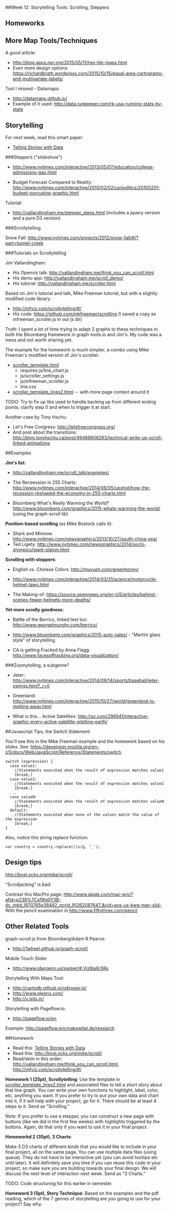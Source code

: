 
##Week 12: Storytelling Tools: Scrolling, Steppers

## Homeworks


## More Map Tools/Techniques

A good article:

* http://blog.apps.npr.org/2015/05/11/hex-tile-maps.html
* Even more design options: https://richardbrath.wordpress.com/2015/10/15/equal-area-cartograms-and-multivariate-labels/

Tool I missed - Datamaps:

* http://datamaps.github.io/
* Example of it used: http://data.runkeeper.com/rk-usa-running-stats-by-state


## Storytelling

For next week, read this smart paper:

* [Telling Stories with Data](http://vis.stanford.edu/files/2010-Narrative-InfoVis.pdf)


###Steppers ("slideshow")

* http://www.nytimes.com/interactive/2013/05/07/education/college-admissions-gap.html

* Budget Forecast Compared to Reality: http://www.nytimes.com/interactive/2010/02/02/us/politics/20100201-budget-porcupine-graphic.html

Tutorial:

* http://vallandingham.me/stepper_steps.html (includes a jquery version and a pure D3 version)


###Scrollytelling


Snow Fall: http://www.nytimes.com/projects/2012/snow-fall/#/?part=tunnel-creek


###Tutorials on Scrollytelling

Jim Vallandingham:

* His Openvis talk: http://vallandingham.me/think_you_can_scroll.html
* His demo app: http://vallandingham.me/scroll_demo/
* His tutorial: http://vallandingham.me/scroller.html

Based on Jim's tutorial and talk, Mike Freeman tutorial, but with a slightly modified code library:

* http://mfviz.com/scrollytelling/#/
* His code: https://github.com/mkfreeman/scrolling (I saved a copy as mfreeman_scroller.js in our js dir)

Truth: I spent a lot of time trying to adapt 2 graphs to these techniques in both the Bloomberg framework in graph-tools.io and Jim's. My code was a mess and not worth sharing yet.

The example for the homework is much simpler, a combo using Mike Freeman's modified version of Jim's scroller:

* [scroller_template.html](scroller_template.html)
  * requires js/line_chart.js
  * js/scroller_settings.js
  * js/mfreeman_scroller.js
  * line.css
* [scroller_template_lines2.html](scroller_template_lines2.html) -- with more page context around it

TODO: Try to fix up libs used to handle backing up from different ending points; clarify step 0 and when to trigger it at start.

Another case by Tony Hschu:

* Let's Free Congress: http://letsfreecongress.org/
* And post about the transitions: http://blog.tonyhschu.ca/post/49488608263/technical-write-up-scroll-linked-animations


##Examples

**Jim's list**:

* http://vallandingham.me/scroll_talk/examples/

* The Receession in 255 Charts: http://www.nytimes.com/interactive/2014/06/05/upshot/how-the-recession-reshaped-the-economy-in-255-charts.html

* Bloomberg What's Really Warming the World? http://www.bloomberg.com/graphics/2015-whats-warming-the-world/  (using the graph-scroll lib)

**Position-based scrolling** (as Mike Bostock calls it):

* Shark and Minnow: http://www.nytimes.com/newsgraphics/2013/10/27/south-china-sea/
* Ted Ligety: http://www.nytimes.com/newsgraphics/2014/sochi-olympics/giant-slalom.html

**Scrolling with steppers**:

* English vs. Chinese Colors: http://muyueh.com/greenhoney/

* http://www.nytimes.com/interactive/2014/03/31/science/motorcycle-helmet-laws.html
* The Making-of: https://source.opennews.org/en-US/articles/behind-scenes-fewer-helmets-more-deaths/


**Yet more scrolly goodness**:

* Battle of the Berrics, linked text too: http://www.georgelmurphy.com/berrics/

* http://www.bloomberg.com/graphics/2015-auto-sales/ - "Martini glass style" of storytelling

* CA is getting Fracked by Anna Flagg: http://www.facesoffracking.org/data-visualization/


###Zoomytelling, a subgenre?

* Jeter: http://www.nytimes.com/interactive/2014/09/14/sports/baseball/jeter-swings.html?_r=0
* Greenland: http://www.nytimes.com/interactive/2015/10/27/world/greenland-is-melting-away.html

* What is this... Active Satellites: http://qz.com/296941/interactive-graphic-every-active-satellite-orbiting-earth/

##Javascript Tips, the Switch Statement

You'll see this in the Mike Freeman example and the homework based on his slides. See: https://developer.mozilla.org/en-US/docs/Web/JavaScript/Reference/Statements/switch.

````
switch (expression) {
  case value1:
    //Statements executed when the result of expression matches value1
    [break;]
  case value2:
    //Statements executed when the result of expression matches value2
    [break;]
  ...
  case valueN:
    //Statements executed when the result of expression matches valueN
    [break;]
  default:
    //Statements executed when none of the values match the value of the expression
    [break;]
}
````

Also, notice this string replace function:

````
var country = country.replace(/\s/g, '_');
````


## Design tips

http://bost.ocks.org/mike/scroll/

"Scrolljacking" is bad:

Contrast this MacPro page: http://www.apple.com/mac-pro/?afid=p238%7Csf9lg0Y3B-dc_mtid_1870765e38482_pcrid_91262087647_&cid=aos-us-kwg-mac-slid-
With the pencil examination in http://www.fiftythree.com/pencil


## Other Related Tools

graph-scroll.js from Bloomberg/Adam R Pearce:

* http://1wheel.github.io/graph-scroll/

Mobile Touch Slider

* http://www.idangero.us/swiper/#.Vjz8ia6rSRs

Storytelling With Maps Tool:

* http://cartodb.github.io/odyssey.js/
* http://www.pleens.com/
* http://v.isits.in/

Storytelling with Pageflow.io:

* http://pageflow.io/en

Example: http://pageflow.ericmakswitat.de/research


##Homework

* Read this: [Telling Stories with Data](http://vis.stanford.edu/files/2010-Narrative-InfoVis.pdf)
* Read this: http://bost.ocks.org/mike/scroll/
* Read/skim in this order: http://vallandingham.me/think_you_can_scroll.html, http://mfviz.com/scrollytelling/#/


**Homework 1 (25pt), Scrollytelling**: Use the template in [scroller_template_lines2.html](scroller_template_lines2.html) and associated files to tell a short story about that line graph.  You can write your own functions to highlight, label, color, etc, anything you want.  If you prefer to try to put your own data and chart into it, if it will help with your project, go for it.  There should be at least 4 steps to it. Send as "Scrolling."

Note: If you prefer to use a stepper, you can construct a new page with buttons (like we did in the first few weeks) with highlights triggered by the buttons.  Again, do that only if you want to use it in your final project.

**Homeworkd 2 (35pt), 3 Charts**:

Make 3 D3 charts of different kinds that you would like to include in your final project, all on the same page.  You can use multiple data files (using queue).  They do not have to be interactive yet (you can avoid tooltips etc until later).  It will definitely save you time if you can reuse this code in your project, so make sure you are building towards your final design.  We will discuss the next level of interaction next week. Send as "3 Charts."

TODO: Code structuring for this earlier in semester.

**Homeword 3 (5pt), Story Technique**:  Based on the examples and the pdf reading, which of the 7 genres of storytelling are you going to use for your project? Say why.


